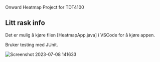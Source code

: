 Onward Heatmap Project for TDT4100

## Litt rask info

Det er mulig å kjøre filen [HeatmapApp.java] i VSCode for å kjøre appen.

Bruker testing med JUnit.

![Screenshot 2023-07-08 141633](https://github.com/Thrywyn/TDT4100-Project-Heatmap/assets/24990129/f912ac4e-cef7-4d78-bd4d-827c04dfece0)
